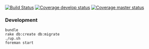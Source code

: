 [![Build Status](https://secure.travis-ci.org/mokevnin/coursify.png?branch=develop)](http://travis-ci.org/mokevnin/coursify)
[![Coverage develop status](https://coveralls.io/repos/mokevnin/coursify/badge.png?branch=develop)](https://coveralls.io/r/mokevnin/coursify/)
[![Coverage master status](https://coveralls.io/repos/mokevnin/coursify/badge.png?branch=master)](https://coveralls.io/r/mokevnin/coursify/)

### Development
    bundle
    rake db:create db:migrate
    ./up.sh
    foreman start

